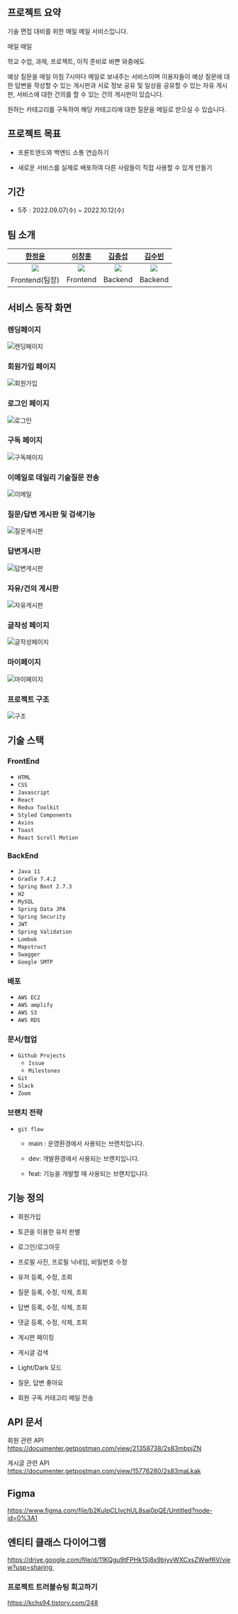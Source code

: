 ## 프로젝트 요약

기술 면접 대비를 위한 매일 메일 서비스입니다.

매일 매일

학교 수업, 과제, 프로젝트, 이직 준비로 바쁜 와중에도 

예상 질문을 매일 아침 7시마다 메일로 보내주는 서비스이며 이용자들이 예상 질문에 대한 답변을 작성할 수 있는 게시판과 서로 정보 공유 및 일상을 공유할 수 있는 자유 게시판, 서비스에 대한 건의를 할 수 있는 건의 게시판이 있습니다.

원하는 카테고리를 구독하여 해당 카테고리에 대한 질문을 메일로 받으실 수 있습니다.


## 프로젝트 목표

- 프론트엔드와 백엔드 소통 연습하기
  
- 새로운 서비스를 실제로 배포하여 다른 사람들이 직접 사용할 수 있게 만들기
  

## 기간

- 5주 : 2022.09.07(수) ~ 2022.10.12(수)

## 팀 소개

| [한정윤](https://github.com/JungYunHan) | [이창훈](https://github.com/anotheranotherhoon) | [김충섭](https://github.com/kchs94) | [김수빈](https://github.com/soobinkim-kor) |
| :---: | :---: | :---: | :---: |
| ![](https://github.com/JungYunHan.png) | ![](https://github.com/anotheranotherhoon.png) | ![](https://github.com/kchs94.png) | ![](https://github.com/soobinkim-kor.png) |
| Frontend(팀장) | Frontend | Backend | Backend |

## 서비스 동작 화면

### 렌딩페이지

![ 렌딩페이지](https://user-images.githubusercontent.com/49191949/206222525-ae52f68e-3494-459c-82df-98f31d64f61a.gif)



### 회원가입 페이지

![회원가입](https://user-images.githubusercontent.com/49191949/206223541-bed9e269-12c0-47a9-982e-c529a967823c.gif)



### 로그인 페이지

![로그인](https://user-images.githubusercontent.com/49191949/206223704-96e58804-ac3f-4c2e-b560-2ccce861623f.gif)



### 구독 페이지

![구독페이지](https://user-images.githubusercontent.com/49191949/206223787-00876bf6-862c-4f15-bf4b-a2c0b3a935dd.gif)



### 이메일로 데일리 기술질문 전송

![이메일](https://user-images.githubusercontent.com/49191949/206223952-b8d66f51-8470-43f5-847b-8e8ce667d343.gif)



### 질문/답변 게시판 및 검색기능

![질문게시판](https://user-images.githubusercontent.com/49191949/206223994-d5998854-b64e-4a5b-a994-c3585437e83f.gif)



### 답변게시판

![답변게시판](https://user-images.githubusercontent.com/49191949/206224296-43bead5d-4027-4007-baef-9f3f46b4bab4.gif)



### 자유/건의 게시판

![자유게시판](https://user-images.githubusercontent.com/49191949/206224779-cec97f4f-cb96-4536-bf28-f4cbe37002d0.gif)



### 글작성 페이지

![글작성페이지](https://user-images.githubusercontent.com/49191949/206224823-102e6b35-e0f3-4693-8e38-b639d5e46ea2.gif)

### 마이페이지

![마이페이지](https://user-images.githubusercontent.com/49191949/206224959-8529fcaf-6630-41cf-93d9-bb80646900f2.gif)





### 프로젝트 구조

![구조](https://user-images.githubusercontent.com/49191949/206225575-63cfe312-3177-4b07-8a2e-999cf432787c.png)



## 기술 스택

### FrontEnd

- `HTML`
- `CSS`
- `Javascript`
- `React`
- `Redux Toolkit`
- `Styled Components`
- `Axios`
- `Toast`
- `React Scroll Motion`

### **BackEnd**

- `Java 11`
- `Gradle 7.4.2`
- `Spring Boot 2.7.3`
- `H2`
- `MySQL`
- `Spring Data JPA`
- `Spring Security`
- `JWT`
- `Spring Validation`
- `Lombok`
- `Mapstruct`
- `Swagger`
- `Google SMTP`

### **배포**
- `AWS EC2`
- `AWS amplify`
- `AWS S3`
- `AWS RDS`

### **문서/협업**

- `Github Projects`
  - `Issue`
  - `Milestones`
- `Git`
- `Slack`
- `Zoom`

### 브랜치 전략

- `git flow`
  
  - main : 운영환경에서 사용되는 브랜치입니다.
    
  - dev: 개발환경에서 사용되는 브랜치입니다.
    
  - feat: 기능을 개발할 때 사용되는 브랜치입니다.
    

## 기능 정의

- 회원가입
  
- 토큰을 이용한 유저 판별
  
- 로그인/로그아웃

- 프로필 사진, 프로필 닉네임, 비밀번호 수정 
  
- 유저 등록, 수정, 조회

- 질문 등록, 수정, 삭제, 조회

- 답변 등록, 수정, 삭제, 조회

- 댓글 등록, 수정, 삭제, 조회

- 게시판 페이징

- 게시글 검색

- Light/Dark 모드

- 질문, 답변 좋아요

- 회원 구독 카테고리 메일 전송

## API 문서
회원 관련 API
https://documenter.getpostman.com/view/21358738/2s83mbpjZN

게시글 관련 API
https://documenter.getpostman.com/view/15776280/2s83maLkak

## Figma
https://www.figma.com/file/b2KuIpCLIvchUL8sai0pQE/Untitled?node-id=0%3A1

## 엔티티 클래스 다이어그램
https://drive.google.com/file/d/11KQgu9tFPHk1Sj8x9bjyvWXCxsZWwf6V/view?usp=sharing 

### 프로젝트 트러블슈팅 회고하기
https://kchs94.tistory.com/248

